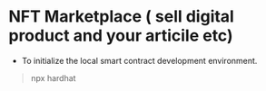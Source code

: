 # NFT Marketplace ( sell digital product and your articile etc)

* To initialize the local smart contract development environment.
 
 > npx hardhat
